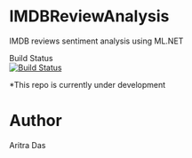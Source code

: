 # IMDBReviewAnalysis
IMDB reviews sentiment analysis using ML.NET
<br/>

Build Status
<br/>
[![Build Status](https://dev.azure.com/aritradas/IMDBReviewAnalysis/_apis/build/status/dev-aritra.IMDBReviewAnalysis)](https://dev.azure.com/aritradas/IMDBReviewAnalysis/_build/latest?definitionId=1)


*This repo is currently under development

# Author
Aritra Das

